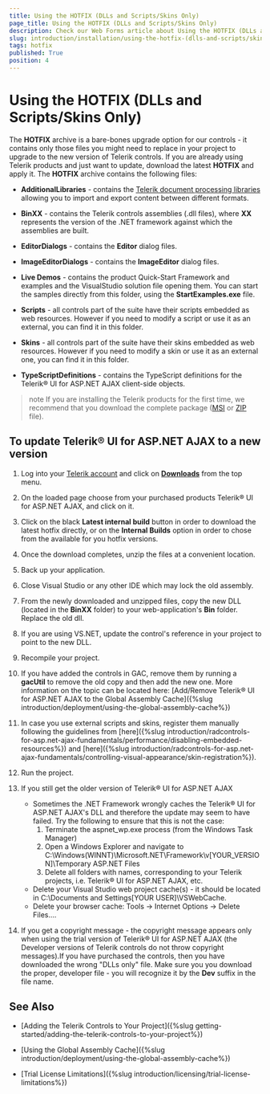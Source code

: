 ```yaml
---
title: Using the HOTFIX (DLLs and Scripts/Skins Only)
page_title: Using the HOTFIX (DLLs and Scripts/Skins Only)
description: Check our Web Forms article about Using the HOTFIX (DLLs and Scripts/Skins Only).
slug: introduction/installation/using-the-hotfix-(dlls-and-scripts/skins-only)
tags: hotfix
published: True
position: 4
---
```


# Using the HOTFIX (DLLs and Scripts/Skins Only)


The **HOTFIX** archive is a bare-bones upgrade option for our controls - it contains only those files you might need to replace in your project to upgrade to the new version of Telerik controls. If you are already using Telerik products and just want to update, download the latest **HOTFIX** and apply it. The **HOTFIX** archive contains the following files:

* **AdditionalLibraries** - contains the [Telerik document processing libraries](https://docs.telerik.com/devtools/aspnet-ajax/installation/included-assemblies) allowing you to import and export content between different formats.	

* **BinXX** - contains the Telerik  controls assemblies (.dll files), where **XX** represents the version of the .NET framework against which the assemblies are built.

* **EditorDialogs** - contains the **Editor** dialog files.

* **ImageEditorDialogs** - contains the **ImageEditor** dialog files.

* **Live Demos** - contains the product Quick-Start Framework and examples and the VisualStudio solution file opening them. You can start the samples directly from this folder, using the **StartExamples.exe** file.

* **Scripts** - all controls part of the suite have their scripts embedded as web resources. However if you need to modify a script or use it as an external, you can find it in this folder.

* **Skins** - all controls part of the suite have their skins embedded as web resources. However if you need to modify a skin or use it as an external one, you can find it in this folder.

* **TypeScriptDefinitions** - contains the TypeScript definitions for the Telerik® UI for ASP.NET AJAX client-side objects.

>note If you are installing the Telerik products for the first time, we recommend that you download the complete package ([MSI](https://docs.telerik.com/devtools/aspnet-ajax/installation/installing-the-telerik-controls-from-msi-file) or [ZIP](https://docs.telerik.com/devtools/aspnet-ajax/installation/installing-the-telerik-controls-from-zip-file) file).
>


## To update Telerik® UI for ASP.NET AJAX to a new version

1. Log into your [Telerik account](https://www.telerik.com/account/default.aspx) and click on [**Downloads**](https://www.telerik.com/account/product-download?product=RCAJAX) from the top menu.

1. On the loaded page choose from your purchased products Telerik® UI for ASP.NET AJAX, and click on it.

1. Click on the black **Latest internal build** button in order to download the latest hotfix directly, or on the **Internal Builds** option in order to chose from the available for you hotfix versions. 

1. Once the download completes, unzip the files at a convenient location.

1. Back up your application.

1. Close Visual Studio or any other IDE which may lock the old assembly.

1. From the newly downloaded and unzipped files, copy the new DLL (located in the **BinXX** folder) to your web-application's **Bin** folder. Replace the old dll.

1. If you are using VS.NET, update the control's reference in your project to point to the new DLL.

1. Recompile your project.

1. If you have added the controls in GAC, remove them by running a **gacUtil** to remove the old copy and then add the new one. More information on the topic can be located here: [Add/Remove Telerik® UI for ASP.NET AJAX to the Global Assembly Cache]({%slug introduction/deployment/using-the-global-assembly-cache%})

1. In case you use external scripts and skins, register them manually following the guidelines from [here]({%slug introduction/radcontrols-for-asp.net-ajax-fundamentals/performance/disabling-embedded-resources%}) and [here]({%slug introduction/radcontrols-for-asp.net-ajax-fundamentals/controlling-visual-appearance/skin-registration%}).

1. Run the project.

1. If you still get the older version of Telerik® UI for ASP.NET AJAX
	* Sometimes the .NET Framework wrongly caches the Telerik® UI for ASP.NET AJAX's DLL and therefore the update may seem to have failed. Try the following to ensure that this is not the case:
		1. Terminate the aspnet_wp.exe process (from the Windows Task Manager)
		1. Open a Windows Explorer and navigate to C:\Windows(WINNT)\Microsoft.NET\Framework\v[YOUR_VERSION]\Temporary ASP.NET Files
		1. Delete all folders with names, corresponding to your Telerik projects, i.e. Telerik® UI for ASP.NET AJAX, etc.
	* Delete your Visual Studio web project cache(s) - it should be located in C:\Documents and Settings\[YOUR USER]\VSWebCache.
	* Delete your browser cache: Tools -> Internet Options -> Delete Files....

1. If you get a copyright message - the copyright message appears only when using the trial version of Telerik® UI for ASP.NET AJAX (the Developer versions of Telerik controls do not throw copyright messages).If you have purchased the controls, then you have downloaded the wrong "DLLs only" file. Make sure you you download the proper, developer file - you will recognize it by the **Dev** suffix in the file name.

## See Also

 * [Adding the Telerik Controls to Your Project]({%slug getting-started/adding-the-telerik-controls-to-your-project%})

 * [Using the Global Assembly Cache]({%slug introduction/deployment/using-the-global-assembly-cache%})

 * [Trial License Limitations]({%slug introduction/licensing/trial-license-limitations%})
